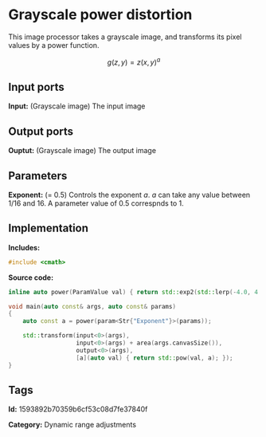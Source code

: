 # Grayscale power distortion

This image processor takes a grayscale image, and transforms its pixel values by a power function.

$$ g(z, y) = z(x, y)^a $$

## Input ports

__Input:__ (Grayscale image) The input image

## Output ports

__Ouptut:__ (Grayscale image) The output image

## Parameters

__Exponent:__ (= 0.5) Controls the exponent $a$. $a$ can take any value between $1/16$ and $16$. A parameter value of 0.5 correspnds to 1.

## Implementation

__Includes:__ 

```c++
#include <cmath>
```

__Source code:__ 

```c++
inline auto power(ParamValue val) { return std::exp2(std::lerp(-4.0, 4.0, val.value())); }

void main(auto const& args, auto const& params)
{
	auto const a = power(param<Str{"Exponent"}>(params));

	std::transform(input<0>(args),
	               input<0>(args) + area(args.canvasSize()),
	               output<0>(args),
	               [a](auto val) { return std::pow(val, a); });
}
```

## Tags

__Id:__ 1593892b70359b6cf53c08d7fe37840f

__Category:__ Dynamic range adjustments